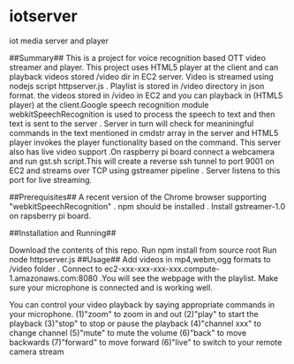 # iotserver
iot media server and player

##Summary## This is a project for voice recognition based OTT video streamer and player. 
This project uses HTML5 player at the client and can playback videos stored  /video dir in EC2 server.
Video is streamed using nodejs script httpserver.js . Playlist is stored in /video directory in json format. 
the videos stored in /video in EC2 and you can playback in  (HTML5 player) at the client.Google speech recognition module 
webkitSpeechRecognition is used to process the speech to text and then text is sent to the server .
Server in turn will check for meaniningful commands in the text mentioned in cmdstr array in the server and HTML5 player 
invokes the player functionality based on the command.
This server also has live video support .On raspberry pi board connect a webcamera and run gst.sh script.This will create a reverse ssh tunnel
to port 9001 on EC2 and streams over TCP using gstreamer pipeline . Server listens to this port for live streaming.


##Prerequisites## A recent version of the Chrome browser supporting "webkitSpeechRecognition" . npm should be installed .
Install gstreamer-1.0 on rapsberry pi board.

##Installation and Running##

Download the contents of this repo.
Run npm install from source root 
Run node httpserver.js
##Usage## Add videos in mp4,webm,ogg formats to /video folder . Connect to ec2-xxx-xxx-xxx-xxx.compute-1.amazonaws.com:8080 .You will see the webpage with the playlist. Make sure your microphone is connected and is working well.

You can control your video playback by saying appropriate commands in your microphone. 
(1)"zoom" to zoom in and out (2)"play" to start the playback (3)"stop" to stop or pause the playback 
(4)"channel xxx" to change channel (5)"mute" to mute the volume (6)"back" to move backwards (7)"forward" to move forward
(6)"live" to switch to your remote camera stream
